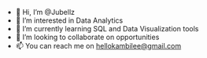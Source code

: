 - 👋 Hi, I’m @Jubellz
- 👀 I’m interested in Data Analytics 
- 🌱 I’m currently learning SQL and Data Visualization tools
- 💞️ I’m looking to collaborate on opportunities 
- 📫 You can reach me on hellokambilee@gmail.com

<!---
Jubellz/Jubellz is a ✨ special ✨ repository because its `README.md` (this file) appears on your GitHub profile.
You can click the Preview link to take a look at your changes.
--->
